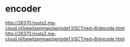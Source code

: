# encoder
http://26370.hosts2.ma-cloud.nl/bewijzenmap/periode1.1/SCT/red=8/decode.html
http://26370.hosts2.ma-cloud.nl/bewijzenmap/periode1.1/SCT/red=8/encode.html
